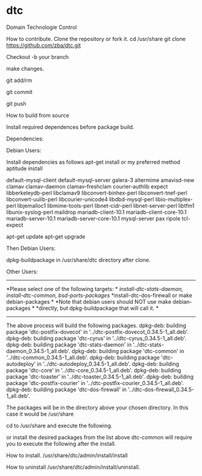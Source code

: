 # dtc
Domain Technologie Control

How to contribute.
Clone the repository or fork it.
cd /usr/share
git clone https://github.com/zba/dtc.git

Checkout -b your branch

make changes.

git add/rm

git commit

git push

How to build from source

Install required dependences before package build.

Dependencies:

Debian Users:

Install dependencies as follows apt-get install or my preferred method aptitude install

default-mysql-client default-mysql-server galera-3 altermime amavisd-new clamav clamav-daemon clamav-freshclam courier-authlib expect libberkeleydb-perl 
libclamav9 libconvert-binhex-perl libconvert-tnef-perl libconvert-uulib-perl libcourier-unicode4 libdbd-mysql-perl libio-multiplex-perl libjemalloc1
libmime-tools-perl libnet-cidr-perl libnet-server-perl libtfm1 libunix-syslog-perl maildrop mariadb-client-10.1 mariadb-client-core-10.1  
mariadb-server-10.1 mariadb-server-core-10.1 mysql-server pax ripole tcl-expect 

apt-get update
apt-get upgrade

Then Debian Users:

dpkg-buildpackage in /usr/share/dtc directory after clone.

Other Users:
******************************************************************
*Please select one of the following targets:                     *
*install-dtc-stats-daemon, install-dtc-common, bsd-ports-packages*
*install-dtc-dos-firewall or make debian-packages                *
*Note that debian users should NOT use make debian-packages      *
*directly, but dpkg-buildpackage that will call it.              *
******************************************************************

The above process will build the following packages.
dpkg-deb: building package 'dtc-postfix-dovecot' in '../dtc-postfix-dovecot_0.34.5-1_all.deb'.
dpkg-deb: building package 'dtc-cyrus' in '../dtc-cyrus_0.34.5-1_all.deb'.
dpkg-deb: building package 'dtc-stats-daemon' in '../dtc-stats-daemon_0.34.5-1_all.deb'.
dpkg-deb: building package 'dtc-common' in '../dtc-common_0.34.5-1_all.deb'.
dpkg-deb: building package 'dtc-autodeploy' in '../dtc-autodeploy_0.34.5-1_all.deb'.
dpkg-deb: building package 'dtc-core' in '../dtc-core_0.34.5-1_all.deb'.
dpkg-deb: building package 'dtc-toaster' in '../dtc-toaster_0.34.5-1_all.deb'.
dpkg-deb: building package 'dtc-postfix-courier' in '../dtc-postfix-courier_0.34.5-1_all.deb'.
dpkg-deb: building package 'dtc-dos-firewall' in '../dtc-dos-firewall_0.34.5-1_all.deb'.

The packages will be in the directory above your chosen directory. 
In this case it would be /usr/share

cd to /usr/share and execute the following.



or install the desired packages from the list above dtc-common will require you to execute the following after the install.

How to install.
/usr/share/dtc/admin/install/install

How to uninstall
/usr/share/dtc/admin/install/uninstall.

